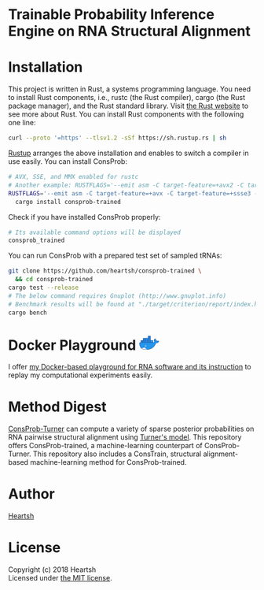 # Trainable Probability Inference Engine on RNA Structural Alignment
# Installation
This project is written in Rust, a systems programming language.
You need to install Rust components, i.e., rustc (the Rust compiler), cargo (the Rust package manager), and the Rust standard library.
Visit [the Rust website](https://www.rust-lang.org) to see more about Rust.
You can install Rust components with the following one line:
```bash
curl --proto '=https' --tlsv1.2 -sSf https://sh.rustup.rs | sh
```
[Rustup](https://github.com/rust-lang-nursery/rustup.rs) arranges the above installation and enables to switch a compiler in use easily.
You can install ConsProb:
```bash
# AVX, SSE, and MMX enabled for rustc
# Another example: RUSTFLAGS='--emit asm -C target-feature=+avx2 -C target-feature=+ssse3 -C target-feature=+mmx -C target-feature=+fma'
RUSTFLAGS='--emit asm -C target-feature=+avx -C target-feature=+ssse3 -C target-feature=+mmx' \
  cargo install consprob-trained
```
Check if you have installed ConsProb properly:
```bash
# Its available command options will be displayed
consprob_trained
```
You can run ConsProb with a prepared test set of sampled tRNAs:
```bash
git clone https://github.com/heartsh/consprob-trained \
  && cd consprob-trained
cargo test --release
# The below command requires Gnuplot (http://www.gnuplot.info)
# Benchmark results will be found at "./target/criterion/report/index.html"
cargo bench
```

# Docker Playground <img src="./assets/images_fixed/docker_logo.png" width="40">
I offer [my Docker-based playground for RNA software and its instruction](https://github.com/heartsh/rna-playground) to replay my computational experiments easily.

# Method Digest
[ConsProb-Turner](https://github.com/heartsh/consprob) can compute a variety of sparse posterior probabilities on RNA pairwise structural alignment using [Turner's model](https://github.com/heartsh/rna-ss-params).
This repository offers ConsProb-trained, a machine-learning counterpart of ConsProb-Turner.
This repository also includes a ConsTrain, structural alignment-based machine-learning method for ConsProb-trained.

# Author
[Heartsh](https://github.com/heartsh)

# License
Copyright (c) 2018 Heartsh  
Licensed under [the MIT license](http://opensource.org/licenses/MIT).
